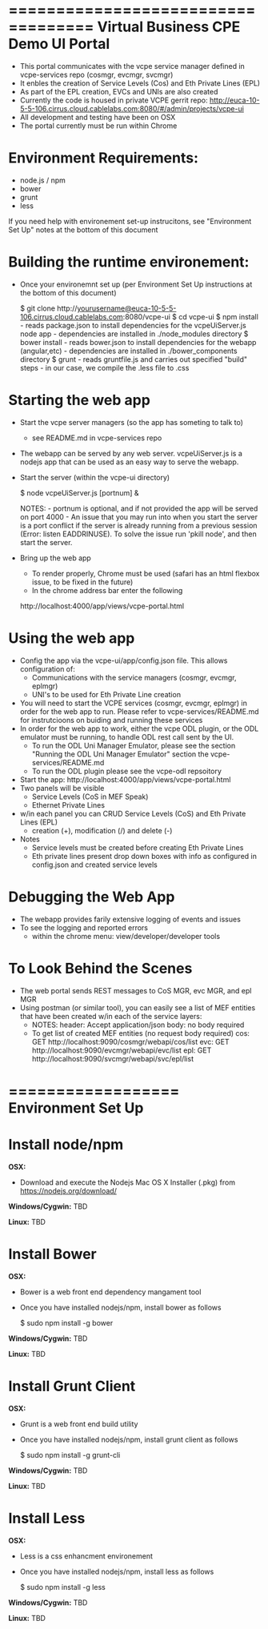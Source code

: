 ===================================
Virtual Business CPE Demo UI Portal
===================================
* This portal communicates with the vcpe service manager defined in vcpe-services repo (cosmgr, evcmgr, svcmgr)
* It enbles the creation of Service Levels (Cos) and Eth Private Lines (EPL)
* As part of the EPL creation, EVCs and UNIs are also created 
* Currently the code is housed in private VCPE gerrit repo: 
    http://euca-10-5-5-106.cirrus.cloud.cablelabs.com:8080/#/admin/projects/vcpe-ui
* All development and testing have been on OSX
* The portal currently must be run within Chrome

Environment Requirements:
=========================
* node.js / npm
* bower
* grunt
* less

If you need help with environement set-up instrucitons, see "Environment Set Up" notes at the bottom of this document

Building the runtime environement:
==================================
* Once your environemnt set up (per Environment Set Up instructions at the bottom of this document)

    $ git clone http://yourusername@euca-10-5-5-106.cirrus.cloud.cablelabs.com:8080/vcpe-ui
    $ cd vcpe-ui
    $ npm install
        - reads package.json to install dependencies for the vcpeUiServer.js node app
        - dependencies are installed in ./node_modules directory
    $ bower install
        - reads bower.json to install dependencies for the webapp (angular,etc)
        - dependencies are installed in ./bower_components directory
    $ grunt
        - reads gruntfile.js and carries out specified "build" steps
        - in our case, we compile the .less file to .css

Starting the web app
===================
* Start the vcpe server managers (so the app has someting to talk to)
    - see README.md in vcpe-services repo
* The webapp can be served by any web server. vcpeUiServer.js is a nodejs app that can be used as an easy way to serve the webapp.  
* Start the server (within the vcpe-ui directory)

    $ node vcpeUiServer.js [portnum] &

     NOTES: 
        - portnum is optional, and if not provided the app will be served on port 4000
        - An issue that you may run into when you start the server is a port conflict if the server is already running from a previous session (Error: listen EADDRINUSE).  To solve the issue run 'pkill node', and then start the server.
        
* Bring up the web app
    - To render properly, Chrome must be used (safari has an html flexbox issue, to be fixed in the future)
    - In the chrome address bar enter the following

    http://localhost:4000/app/views/vcpe-portal.html

Using the web app
===================
* Config the app via the vcpe-ui/app/config.json file.  This allows configuration of:
    - Communications with the service managers (cosmgr, evcmgr, eplmgr)
    - UNI's to be used for Eth Private Line creation
* You will need to start the VCPE services (cosmgr, evcmgr, eplmgr) in order for the web app to run.  Please refer to vcpe-services/README.md for instrutcioons on buiding and running these services
* In order for the web app to work, either the vcpe ODL plugin, or the ODL emulator must be running, to handle ODL rest call sent by the UI.
    - To run the ODL Uni Manager Emulator, please see the section "Running the ODL Uni Manager Emulator" section the vcpe-services/README.md
    - To run the ODL plugin please see the vcpe-odl repsoitory
* Start the app:  http://localhost:4000/app/views/vcpe-portal.html
* Two panels will be visible
    - Service Levels (CoS in MEF Speak)
    - Ethernet Private Lines
* w/in each panel you can CRUD Service Levels (CoS) and Eth Private Lines (EPL)
    - creation (+), modification (/) and delete (-)
* Notes
    - Service levels must be created before creating Eth Private Lines
    - Eth private lines present drop down boxes with info as configured in config.json and created service levels

Debugging the Web App
=====================
* The webapp provides farily extensive logging of events and issues
* To see the logging and reported errors
    - within the chrome menu: view/developer/developer tools

To Look Behind the Scenes
=========================
* The web portal sends REST messages to CoS MGR, evc MGR, and epl MGR
* Using postman (or similar tool), you can easily see a list of MEF entities that have been created w/in each of the service layers:
    - NOTES: 
        header: Accept application/json
        body: no body required
    - To get list of created MEF entities (no request body required)
        cos: GET http://localhost:9090/cosmgr/webapi/cos/list
        evc: GET http://localhost:9090/evcmgr/webapi/evc/list
        epl: GET http://localhost:9090/svcmgr/webapi/svc/epl/list

==================
Environment Set Up
==================

Install node/npm
================
**OSX:**
* Download and execute the Nodejs Mac OS X Installer (.pkg) from
    https://nodejs.org/download/

**Windows/Cygwin:**
TBD

**Linux:**
TBD

Install Bower
=============
**OSX:**
 * Bower is a web front end dependency mangament tool
 * Once you have installed nodejs/npm, install bower as follows
 
    $ sudo npm install -g bower

**Windows/Cygwin:**
TBD

**Linux:**
TBD

Install Grunt Client
====================
**OSX:**
 * Grunt is a web front end build utility
 * Once you have installed nodejs/npm, install grunt client as follows
 
    $ sudo npm install -g grunt-cli

**Windows/Cygwin:**
TBD

**Linux:**
TBD

Install Less
====================
**OSX:**
 * Less is a css enhancment environement
 * Once you have installed nodejs/npm, install less as follows
 
    $ sudo npm install -g less

**Windows/Cygwin:**
TBD

**Linux:**
TBD
